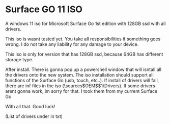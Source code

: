 # Surface GO 11 ISO
A windows 11 iso for Microsoft Surface Go 1st edition with 128GB ssd with all drivers.


This iso is wasnt tested yet. 
You take all responsibilities if something goes wrong. I do not take any liability for any damage to your device.

This iso is only for version that has 128GB ssd, because 64GB has different storage type.

After install. There is gonna pop up a powershell window that will isntall all the drivers onto the new system. The iso installation should support all functions of the Surface Go (usb, touch, etc..).
If install of drivers will fail, there are inf files in the iso (\sources\$OEM$\$1\Drivers).
If some drivers arent gonna work, im sorry for that. I took them from my current Surface Go.

With all that. Good luck!

(List of drivers under in txt)
